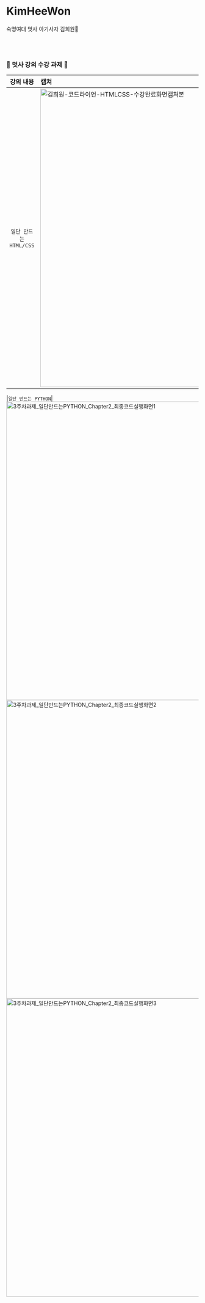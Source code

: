 # KimHeeWon
숙명여대 멋사 아기사자 김희원🦁

<br><br>
### 🦁 멋사 강의 수강 과제 🦁

| 강의 내용 | 캡쳐 | 
|:------:|:------|
|`일단 만드는 HTML/CSS`|<img width="782" alt="김희원-코드라이언-HTMLCSS-수강완료화면캡처본" src="https://user-images.githubusercontent.com/84553063/164909420-3b63e498-fa33-406d-b29c-485decced9db.png">

|`일단 만드는 PYTHON`|<img width="782" alt="3주차과제_일단만드는PYTHON_Chapter2_최종코드실행화면1" src = "https://user-images.githubusercontent.com/84553063/167302627-c4190884-5e8c-4353-92a5-2ab6c121c121.png">
<img width="782" alt="3주차과제_일단만드는PYTHON_Chapter2_최종코드실행화면2" src = "https://user-images.githubusercontent.com/84553063/167302674-18be1620-e59a-407b-b0ea-973e90f68891.png">
<img width="782" alt="3주차과제_일단만드는PYTHON_Chapter2_최종코드실행화면3" src = "https://user-images.githubusercontent.com/84553063/167302702-ae97fffe-b34a-4b08-8ce8-e9f811c05c91.png">

